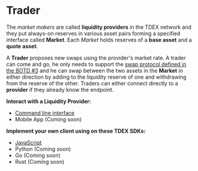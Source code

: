 # Trader

The *market makers* are called **liquidity providers** in the TDEX network and they put always-on reserves in various asset pairs forming a specified interface called **Market**. Each *Market* holds reserves of a **base asset** and a **quote asset**. 

A **Trader** proposes new swaps using the provider's market rate. A trader can come and go, he only needs to support the [swap protocol defined in the BOTD #3](https://github.com/tdex-network/tdex-specs/blob/master/03-swap-protocol.md) and he can swap between the two assets in the **Market** in either direction by adding to the liquidity reserve of one and withdrawing from the reserve of the other. Traders can either connect directly to a **provider** if they already know the endpoint.


**Interact with a Liquidity Provider:**

* [Command line interface](tdex-cli.md)
* Mobile App (Coming soon)

**Implement your own client using on these TDEX SDKs:**

* [JavaScript](tdex-sdk.md)
* Python (Coming soon)
* Go (Coming soon)
* Rust (Coming soon)
